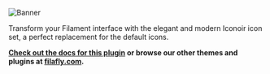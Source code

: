 ![Banner](https://filafly.com/images/filafly-filament-iconoir-icons.jpg)

Transform your Filament interface with the elegant and modern Iconoir icon set, a perfect replacement for the default icons.

**[Check out the docs for this plugin](https://filafly.com/plugins) or browse our other themes and plugins at [filafly.com](https://filafly.com).**
